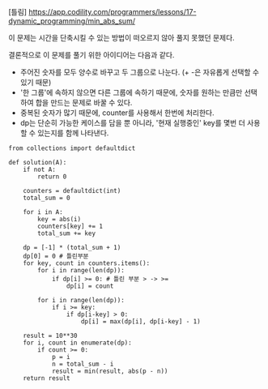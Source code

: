 [틀림] https://app.codility.com/programmers/lessons/17-dynamic_programming/min_abs_sum/

이 문제는 시간을 단축시킬 수 있는 방법이 떠오르지 않아 풀지 못했던 문제다.

결론적으로 이 문제를 풀기 위한 아이디어는 다음과 같다.
- 주어진 숫자를 모두 양수로 바꾸고 두 그룹으로 나눈다. (+ -은 자유롭게 선택할 수 있기 때문)
- '한 그룹'에 속하지 않으면 다른 그룹에 속하기 때문에, 숫자를 원하는 만큼만 선택하여 합을 만드는 문제로 바꿀 수 있다.
- 중복된 숫자가 많기 때문에, counter를 사용해서 한번에 처리한다.
- dp는 단순히 가능한 케이스를 담을 뿐 아니라, '현재 실행중인' key를 몇번 더 사용할 수 있는지를 함께 나타낸다.

```
from collections import defaultdict

def solution(A):
    if not A:
        return 0

    counters = defaultdict(int)
    total_sum = 0
    
    for i in A:
        key = abs(i)
        counters[key] += 1
        total_sum += key
    
    dp = [-1] * (total_sum + 1)
    dp[0] = 0 # 틀린부분
    for key, count in counters.items():
        for i in range(len(dp)):
            if dp[i] >= 0: # 틀린 부분 > -> >=
                dp[i] = count

        for i in range(len(dp)):
            if i >= key:
                if dp[i-key] > 0:
                    dp[i] = max(dp[i], dp[i-key] - 1)

    result = 10**30
    for i, count in enumerate(dp):
        if count >= 0:
            p = i
            n = total_sum - i
            result = min(result, abs(p - n))
    return result
```